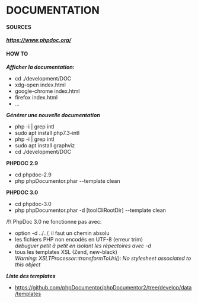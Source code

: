 # DOCUMENTATION

#### SOURCES
__*https://www.phpdoc.org/*__

#### HOW TO
__*Afficher la documentation:*__
* cd ./development/DOC
* xdg-open index.html
* google-chrome index.html
* firefox index.html
* ...

__*Générer une nouvelle documentation*__
* php -i | grep intl
* sudo apt install php7.3-intl
* php -i | grep intl
* sudo apt install graphviz
* cd ./development/DOC

__PHPDOC 2.9__
* cd phpdoc-2.9
* php phpDocumentor.phar --template clean

__PHPDOC 3.0__
* cd phpdoc-3.0
* php phpDocumentor.phar -d [toolCliRootDir] --template clean

/!\ PhpDoc 3.0 ne fonctionne pas avec:
* option -d ../../, il faut un chemin absolu
* les fichiers PHP non encodés en UTF-8 (erreur trim)  
  _debuguer petit à petit en isolant les répectoires avec -d_
* tous les templates XSL (Zend, new-black)  
  _Warning: XSLTProcessor::transformToUri(): No stylesheet associated to this object_

__*Liste des templates*__
* https://github.com/phpDocumentor/phpDocumentor2/tree/develop/data/templates
